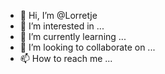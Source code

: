 - 👋 Hi, I’m @Lorretje
- 👀 I’m interested in ...
- 🌱 I’m currently learning ...
- 💞️ I’m looking to collaborate on ...
- 📫 How to reach me ...

<!---
Lorretje/Lorretje is a ✨ special ✨ repository because its `README.md` (this file) appears on your GitHub profile.
You can click the Preview link to take a look at your changes.
--->
